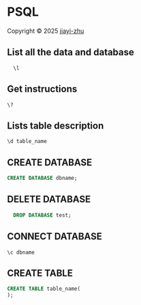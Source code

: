 # PSQL
<p> Copyright © 2025 <a href="https://github.com/zhu7055">jiayi-zhu</a></p>

## List all the data and database
```PSQL
  \l
```
## Get instructions
```PSQL
\?
```
## Lists table description

```PSQL
\d table_name
```
## CREATE DATABASE
```SQL
CREATE DATABASE dbname;
```
## DELETE DATABASE
```SQL
  DROP DATABASE test;
```
## CONNECT DATABASE
```psql
\c dbname
```
## CREATE TABLE
```SQL
CREATE TABLE table_name(
);
```
